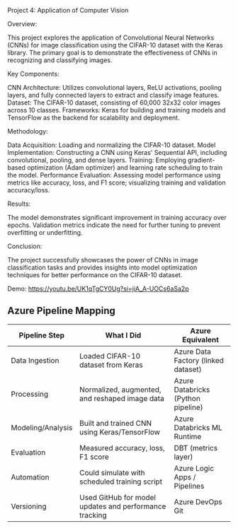 Project 4: Application of Computer Vision

Overview:

This project explores the application of Convolutional Neural Networks (CNNs) for image classification using the CIFAR-10 dataset with the Keras library. The primary goal is to demonstrate the effectiveness of CNNs in recognizing and classifying images.

Key Components:

  CNN Architecture: Utilizes convolutional layers, ReLU activations, pooling layers, and fully connected layers to extract and classify image features.
  Dataset: The CIFAR-10 dataset, consisting of 60,000 32x32 color images across 10 classes.
  Frameworks: Keras for building and training models and TensorFlow as the backend for scalability and deployment.

Methodology:

  Data Acquisition: Loading and normalizing the CIFAR-10 dataset.
  Model Implementation: Constructing a CNN using Keras' Sequential API, including convolutional, pooling, and dense layers.
  Training: Employing gradient-based optimization (Adam optimizer) and learning rate scheduling to train the model.
  Performance Evaluation: Assessing model performance using metrics like accuracy, loss, and F1 score; visualizing training and validation accuracy/loss.

Results:

  The model demonstrates significant improvement in training accuracy over epochs.
  Validation metrics indicate the need for further tuning to prevent overfitting or underfitting.

Conclusion:

The project successfully showcases the power of CNNs in image classification tasks and provides insights into model optimization techniques for better performance on the CIFAR-10 dataset.

Demo: https://youtu.be/UK1qTgCY0Ug?si=jiA_A-UOCs6aSa2p

## Azure Pipeline Mapping

| Pipeline Step       | What I Did                                                | Azure Equivalent              |
|---------------------|-----------------------------------------------------------|-------------------------------|
| Data Ingestion      | Loaded CIFAR-10 dataset from Keras                        | Azure Data Factory (linked dataset) |
| Processing          | Normalized, augmented, and reshaped image data            | Azure Databricks (Python pipeline)  |
| Modeling/Analysis   | Built and trained CNN using Keras/TensorFlow              | Azure Databricks ML Runtime         |
| Evaluation          | Measured accuracy, loss, F1 score                         | DBT (metrics layer)                 |
| Automation          | Could simulate with scheduled training script             | Azure Logic Apps / Pipelines        |
| Versioning          | Used GitHub for model updates and performance tracking    | Azure DevOps Git                    |


